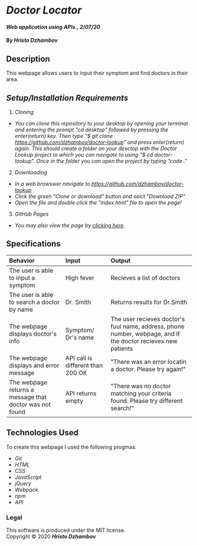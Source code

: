 # _Doctor Locator_

#### _Web application using APIs., 2/07/20_

#### By _**Hristo Dzhambov**_

## Description

This webpage allows users to input their symptom and find doctors in their area.

## _Setup/Installation Requirements_

1. _Cloning_
  * _You can clone this repository to your desktop by opening your terminal and entering the prompt "cd desktop" followed by pressing the enter(return) key. Then type "$ git clone https://github.com/dzhambov/doctor-lookup" and press enter(return) again. This should create a folder on your desctop with the Doctor Lookup project to which you can navigate to using "$ cd doctor-lookup". Once in the folder you can open the project by typing "code ."_

2. _Downloading_
  * _In a web browswer navigate to https://github.com/dzhambov/doctor-lookup_
  * _Click the green "Clone or download" button and selct "Download ZIP"_
  * _Open the file and double click the "index.html" file to open the page!_
3. _GitHub Pages_
  * _You may also view the page by [clicking here](https://dzhambov.github.io/doctor-lookup/)._

## Specifications

| Behavior | Input | Output |
|:----|:-----|:-----|
| The user is able to input a symptom | High fever | Recieves a list of doctors|
| The user is able to search a doctor by name | Dr. Smith | Returns results for Dr.Smith |
| The webpage displays doctor's info  | Symptom/ Dr's name | The user recieves doctor's fuul name, address, phone number, webpage, and if the doctor recieves new patients |
| The webpage displays and error message  | API call is different than 200 OK| "There was an error locatin a doctor. Please try again!" |
| The webpage returns a message that doctor was not found | API returns empty | "There was no doctor matching your criteria found. Please try different search!" |



## Technologies Used

To create this webpage I used the following progmas:
* _Git_ 
* _HTML_
* _CSS_
* _JavaScript_
* _jQuery_
* _Webpack_
* _npm_
* _API_


### Legal
This software is produced under the MIT license. <br/>
Copyright &copy; 2020 **_Hristo Dzhambov_**